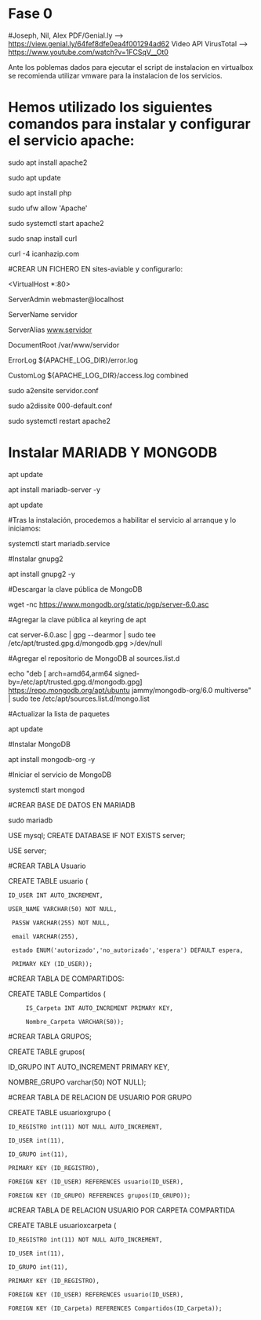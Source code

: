 # Fase 0
#Joseph, Nil, Alex
PDF/Genial.ly --> https://view.genial.ly/64fef8dfe0ea4f001294ad62
Video API VirusTotal --> https://www.youtube.com/watch?v=1FCSqV__Ot0

Ante los poblemas dados para ejecutar el script de instalacion en virtualbox se recomienda utilizar vmware para la instalacion de los servicios.

# Hemos utilizado los siguientes comandos para instalar y configurar el servicio apache:

sudo apt install apache2

sudo apt update

sudo apt install php

sudo ufw allow 'Apache'

sudo systemctl start apache2

sudo snap install curl

curl -4 icanhazip.com

#CREAR UN FICHERO EN sites-aviable y configurarlo:

<VirtualHost *:80>    

ServerAdmin webmaster@localhost

ServerName servidor

ServerAlias www.servidor

DocumentRoot /var/www/servidor

ErrorLog ${APACHE_LOG_DIR}/error.log

CustomLog ${APACHE_LOG_DIR}/access.log combined

</VirtualHost>

sudo a2ensite servidor.conf

sudo a2dissite 000-default.conf

sudo systemctl restart apache2

# Instalar MARIADB Y MONGODB

apt update

apt install mariadb-server -y

apt update

#Tras la instalación, procedemos a habilitar el servicio al arranque y lo iniciamos:

systemctl start mariadb.service
 
#Instalar gnupg2

apt install gnupg2 -y

#Descargar la clave pública de MongoDB

wget -nc https://www.mongodb.org/static/pgp/server-6.0.asc

#Agregar la clave pública al keyring de apt

cat server-6.0.asc | gpg --dearmor | sudo tee /etc/apt/trusted.gpg.d/mongodb.gpg >/dev/null

#Agregar el repositorio de MongoDB al sources.list.d

echo "deb [ arch=amd64,arm64 signed-by=/etc/apt/trusted.gpg.d/mongodb.gpg] https://repo.mongodb.org/apt/ubuntu jammy/mongodb-org/6.0 multiverse" | sudo tee /etc/apt/sources.list.d/mongo.list

#Actualizar la lista de paquetes

apt update

#Instalar MongoDB

apt install mongodb-org -y

#Iniciar el servicio de MongoDB

systemctl start mongod

#CREAR BASE DE DATOS EN MARIADB

sudo mariadb

USE mysql;
CREATE DATABASE IF NOT EXISTS server;

USE server;

#CREAR TABLA Usuario

CREATE TABLE usuario ( 

    ID_USER INT AUTO_INCREMENT,
    
    USER_NAME VARCHAR(50) NOT NULL,  
    
     PASSW VARCHAR(255) NOT NULL,
     
     email VARCHAR(255),
     
     estado ENUM('autorizado','no_autorizado','espera') DEFAULT espera,
     
     PRIMARY KEY (ID_USER));
     
#CREAR TABLA DE COMPARTIDOS:

CREATE TABLE Compartidos (

         IS_Carpeta INT AUTO_INCREMENT PRIMARY KEY,
         
         Nombre_Carpeta VARCHAR(50));
    
#CREAR TABLA GRUPOS;


CREATE TABLE grupos(

  ID_GRUPO INT AUTO_INCREMENT PRIMARY KEY,  
  
  NOMBRE_GRUPO varchar(50) NOT NULL);

 #CREAR TABLA DE RELACION DE USUARIO POR GRUPO

 CREATE TABLE usuarioxgrupo (
 
    ID_REGISTRO int(11) NOT NULL AUTO_INCREMENT,
    
    ID_USER int(11),
    
    ID_GRUPO int(11),
    
    PRIMARY KEY (ID_REGISTRO),
    
    FOREIGN KEY (ID_USER) REFERENCES usuario(ID_USER),
    
    FOREIGN KEY (ID_GRUPO) REFERENCES grupos(ID_GRUPO));

#CREAR TABLA DE RELACION USUARIO POR CARPETA COMPARTIDA

CREATE TABLE usuarioxcarpeta (

    ID_REGISTRO int(11) NOT NULL AUTO_INCREMENT,
    
    ID_USER int(11),
    
    ID_GRUPO int(11),
    
    PRIMARY KEY (ID_REGISTRO),
    
    FOREIGN KEY (ID_USER) REFERENCES usuario(ID_USER),
    
    FOREIGN KEY (ID_Carpeta) REFERENCES Compartidos(ID_Carpeta));

   
